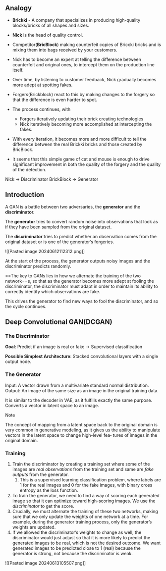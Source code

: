 ## Analogy

- **Brickki** -  A company that specializes in producing high-quality blocks/bricks of all shapes and sizes.
- **Nick** is the head of quality control. 
- Competitor(**BricBlock**) making counterfeit copies of Briccki bricks and is mixing them into bags received by your customers. 
- Nick has to become an expert at telling the difference between counterfeit and original ones, to intercept them on the production line itself.
- Over time, by listening to customer feedback, Nick gradually becomes more adept at spotting fakes.
- Forgers(Brickblock) react to this by making changes to the forgery so that the difference is even harder to spot.
- The process continues, with 
	- Forgers iteratively updating their brick creating technologies
	- Nick iteratively becoming more accomplished at intercepting the fakes.

- With every iteration, it becomes more and more difficult to tell the difference between the real Brickki bricks and those created by BricBlock.
- It seems that this simple game of cat and mouse is enough to drive significant improvement in both the quality of the forgery and the quality of the detection.

Nick → Discriminator
BrickBlock → Generator

## Introduction

A GAN is a battle between two adversaries, the **generator** and the **discriminator.** 

The **generator** tries to convert random noise into observations that look as if they have been sampled from the original dataset.

The **discriminator** tries to predict whether an observation comes from the original dataset or is one of the generator’s forgeries.

![[Pasted image 20240612112312.png]]

At the start of the process, the generator outputs noisy images and the discriminator predicts randomly. 

==The key to GANs lies in how we alternate the training of the two network==s, so that as the generator becomes more adept at fooling the discriminator, the discriminator must adapt in order to maintain its ability to correctly identify which observations are fake. 

This drives the generator to find new ways to fool the discriminator, and so the cycle continues.

## Deep Convolutional GAN(DCGAN)

### The Discriminator
**Goal**: Predict if an image is real or fake → Supervised classification

**Possible Simplest Architecture**: Stacked convolutional layers with a single output node.

### The Generator
Input: A vector drawn from a multivariate standard normal distribution. 
Output: An image of the same size as an image in the original training data.

It is similar to the decoder in VAE, as it fulfills exactly the same purpose. Converts a vector in latent space to an image. 

> [!NOTE] 
> The concept of mapping from a latent space back to the original domain is very common in generative modeling, as it gives us the ability to manipulate vectors in the latent space to change high-level fea‐ tures of images in the original domain.

### Training

1. Train the discriminator by creating a training set where some of the images are *real observations* from the training set and same are *fake outputs* from the generator.
	1. This is a supervised learning classification problem, where labels are 1 for the real images and 0 for the fake images, with binary cross entropy as the loss function.
2. To train the generator, we need to find a way of scoring each generated image so that it can optimize toward high-scoring images. We use the *discriminator* to get the score.
3. Crucially, we must alternate the training of these two networks, making sure that we only update the weights of one network at a time. For example, during the generator training process, only the generator’s weights are updated.
4. If we allowed the discriminator’s weights to change as well, the discriminator would just adjust so that it is more likely to predict the generated images to be real, which is not the desired outcome. We want generated images to be predicted close to 1 (real) because the generator is strong, not because the discriminator is weak.



![[Pasted image 20240613105507.png]]


